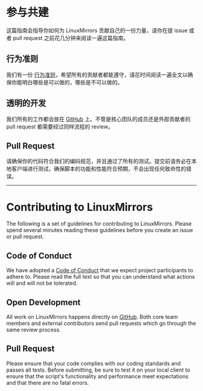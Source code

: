 # 参与共建

这篇指南会指导你如何为 LinuxMirrors 贡献自己的一份力量，请你在提 issue 或者 pull request 之前花几分钟来阅读一遍这篇指南。

## 行为准则

我们有一份 [行为准则](https://github.com/SuperManito/LinuxMirrors/blob/main/CODE_OF_CONDUCT.md)，希望所有的贡献者都能遵守，请花时间阅读一遍全文以确保你能明白哪些是可以做的，哪些是不可以做的。

## 透明的开发

我们所有的工作都会放在 [GitHub](https://github.com/SuperManito/LinuxMirrors) 上。不管是核心团队的成员还是外部贡献者的 pull request 都需要经过同样流程的 review。

## Pull Request

请确保你的代码符合我们的编码规范，并且通过了所有的测试。提交前请务必在本地客户端进行测试，确保脚本的功能和性能符合预期，不会出现任何致命性的错误。

---

# Contributing to LinuxMirrors

The following is a set of guidelines for contributing to LinuxMirrors. Please spend several minutes reading these guidelines before you create an issue or pull request.

## Code of Conduct

We have adopted a [Code of Conduct](https://github.com/SuperManito/LinuxMirrors/blob/main/CODE_OF_CONDUCT.md) that we expect project participants to adhere to. Please read the full text so that you can understand what actions will and will not be tolerated.

## Open Development

All work on LinuxMirrors happens directly on [GitHub](https://github.com/SuperManito/LinuxMirrors). Both core team members and external contributors send pull requests which go through the same review process.

## Pull Request

Please ensure that your code complies with our coding standards and passes all tests. Before submitting, be sure to test it on your local client to ensure that the script's functionality and performance meet expectations and that there are no fatal errors.
